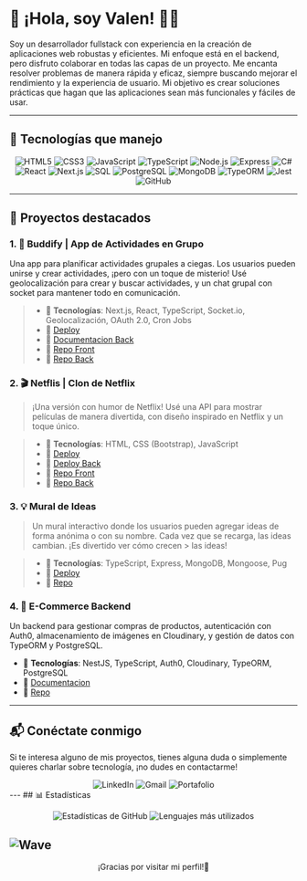 # 👋 ¡Hola, soy Valen! 👨‍💻

Soy un desarrollador fullstack con experiencia en la creación de aplicaciones web robustas y eficientes. Mi enfoque está en el backend, pero disfruto colaborar en todas las capas de un proyecto. Me encanta resolver problemas de manera rápida y eficaz, siempre buscando mejorar el rendimiento y la experiencia de usuario. Mi objetivo es crear soluciones prácticas que hagan que las aplicaciones sean más funcionales y fáciles de usar.

---

## 🔧 Tecnologías que manejo

<p align="center">
  <img src="https://img.shields.io/badge/HTML-E34F26?style=for-the-badge&logo=html5&logoColor=white" alt="HTML5" />
  <img src="https://img.shields.io/badge/CSS-1572B6?style=for-the-badge&logo=css3&logoColor=white" alt="CSS3" />
  <img src="https://img.shields.io/badge/JavaScript-F7DF1E?style=for-the-badge&logo=javascript&logoColor=black" alt="JavaScript" />
  <img src="https://img.shields.io/badge/TypeScript-3178C6?style=for-the-badge&logo=typescript&logoColor=white" alt="TypeScript" />
  <img src="https://img.shields.io/badge/Node.js-339933?style=for-the-badge&logo=nodedotjs&logoColor=white" alt="Node.js" />
  <img src="https://img.shields.io/badge/Express-000000?style=for-the-badge&logo=express&logoColor=white" alt="Express" />
  <img src="https://img.shields.io/badge/C%23-239120?style=for-the-badge&logo=csharp&logoColor=white" alt="C#" />
  <img src="https://img.shields.io/badge/React-61DAFB?style=for-the-badge&logo=react&logoColor=black" alt="React" />
  <img src="https://img.shields.io/badge/Next.js-000000?style=for-the-badge&logo=next.js&logoColor=white" alt="Next.js" />
  <img src="https://img.shields.io/badge/SQL-003B57?style=for-the-badge&logo=postgresql&logoColor=white" alt="SQL" />
  <img src="https://img.shields.io/badge/PostgreSQL-336791?style=for-the-badge&logo=postgresql&logoColor=white" alt="PostgreSQL" />
  <img src="https://img.shields.io/badge/MongoDB-47A248?style=for-the-badge&logo=mongodb&logoColor=white" alt="MongoDB" />
  <img src="https://img.shields.io/badge/TypeORM-563D7C?style=for-the-badge&logo=typeorm&logoColor=white" alt="TypeORM" />
  <img src="https://img.shields.io/badge/Jest-C21325?style=for-the-badge&logo=jest&logoColor=white" alt="Jest" />
  <img src="https://img.shields.io/badge/GitHub-181717?style=for-the-badge&logo=github&logoColor=white" alt="GitHub" />
</p>

---

## 🚀 Proyectos destacados

### 1. 🎉 **Buddify | App de Actividades en Grupo**
Una app para planificar actividades grupales a ciegas. Los usuarios pueden unirse y crear actividades, ¡pero con un toque de misterio! Usé geolocalización para crear y buscar actividades, y un chat grupal con socket para mantener todo en comunicación.

> - 🔧 **Tecnologías**: Next.js, React, TypeScript, Socket.io, Geolocalización, OAuth 2.0, Cron Jobs  
> - 🔗 [Deploy](https://buddifytest.vercel.app)
> - 🔗 [Documentacion Back](https://buddify-api-ju0h.onrender.com/api)
> - 🔗 [Repo Front](https://github.com/chi-bosio/Buddify)
> - 🔗 [Repo Back](https://github.com/chi-bosio/Buddify_API)


### 2. 🎬 **Netflis | Clon de Netflix**
> ¡Una versión con humor de Netflix! Usé una API para mostrar películas de manera divertida, con diseño inspirado en Netflix y un toque único.

> - 🔧 **Tecnologías**: HTML, CSS (Bootstrap), JavaScript  
> - 🔗 [Deploy](https://nelsonvalentingarrodadan.github.io/Netflis/index.html)
> - 🔗 [Deploy Back](https://netflisapi.onrender.com/movies)
> - 🔗 [Repo Front](https://github.com/NelsonValentinGarroDadan/Netflis)
> - 🔗 [Repo Back](https://github.com/NelsonValentinGarroDadan/NetflisAPI)


### 3. 💡 **Mural de Ideas**
> Un mural interactivo donde los usuarios pueden agregar ideas de forma anónima o con su nombre. Cada vez que se recarga, las ideas cambian. ¡Es divertido ver cómo crecen > las ideas!

> - 🔧 **Tecnologías**: TypeScript, Express, MongoDB, Mongoose, Pug  
> - 🔗 [Deploy](https://ideas-633x.onrender.com/ideas)
> - 🔗 [Repo](https://github.com/NelsonValentinGarroDadan/ideas)


### 4. 🛒 **E-Commerce Backend**
Un backend para gestionar compras de productos, autenticación con Auth0, almacenamiento de imágenes en Cloudinary, y gestión de datos con TypeORM y PostgreSQL.

- 🔧 **Tecnologías**: NestJS, TypeScript, Auth0, Cloudinary, TypeORM, PostgreSQL  
- 🔗 [Documentacion](https://ecommerce-peh6.onrender.com/api)
- 🔗 [Repo](https://github.com/NelsonValentinGarroDadan/backend-ecommerce)

---
## 📬 **Conéctate conmigo**

Si te interesa alguno de mis proyectos, tienes alguna duda o simplemente quieres charlar sobre tecnología, ¡no dudes en contactarme!
<div align="center">
  <a href="https://www.linkedin.com/in/valentín-garro" style="text-decoration: none;">
    <img src="https://img.shields.io/badge/LinkedIn-%230A66C2?style=for-the-badge&logo=linkedin&logoColor=white" alt="LinkedIn" />
  </a>
  <a href="mailto:nelsonvgarrodadan@gmail.com" style="text-decoration: none;">
    <img src="https://img.shields.io/badge/Email-%23EA4335?style=for-the-badge&logo=gmail&logoColor=white" alt="Gmail" />
  </a>
  <a href="https://nelsonvalentingarrodadan.github.io/Portafolio/build/" style="text-decoration: none;">
    <img src="https://img.shields.io/badge/Portafolio-%230A0A0A?style=for-the-badge&logo=internet-explorer&logoColor=white" alt="Portafolio" />
  </a>
</div>
---
## 📊 Estadísticas

<p align="center">
  <img src="https://github-readme-stats.vercel.app/api?username=NelsonValentinGarroDadan&show_icons=true&hide_title=true&count_private=true&hide=prs&theme=radical" alt="Estadísticas de GitHub" />
  <img src="https://github-readme-stats.vercel.app/api/top-langs/?username=NelsonValentinGarroDadan&layout=compact&hide_title=true&theme=radical" alt="Lenguajes más utilizados" />
</p>

![Wave](https://capsule-render.vercel.app/api?type=waving&color=gradient&height=100&section=footer&gradientColors=241326,b55d65,8e8f95)
---
<p align="center">¡Gracias por visitar mi perfil!🐧</p>
